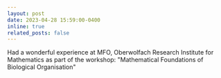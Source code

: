 ```yaml
---
layout: post
date: 2023-04-28 15:59:00-0400
inline: true
related_posts: false
---
```

Had a wonderful experience at MFO, Oberwolfach Research Institute for Mathematics as part of the workshop: "Mathematical Foundations of Biological Organisation"

